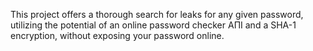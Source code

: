 This project offers a thorough search for leaks for any given password, utilizing the potential of an online password checker ΑΠΙ and a SHA-1 encryption, without exposing your password online.
